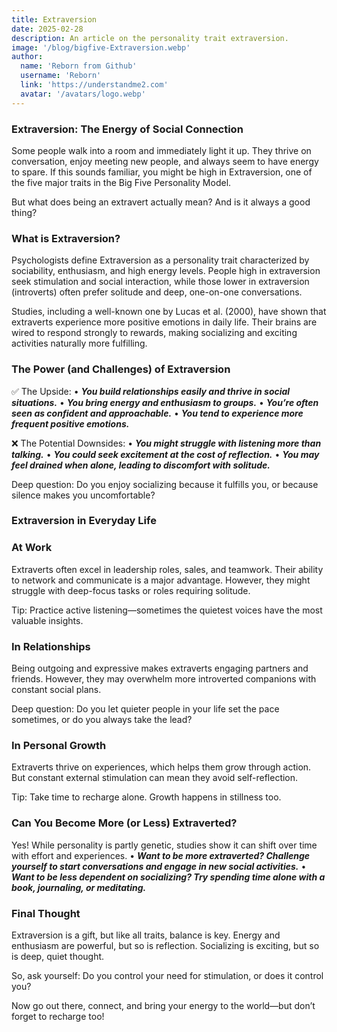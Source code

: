 ```yaml
---
title: Extraversion
date: 2025-02-28
description: An article on the personality trait extraversion.
image: '/blog/bigfive-Extraversion.webp'
author:
  name: 'Reborn from Github'
  username: 'Reborn'
  link: 'https://understandme2.com'
  avatar: '/avatars/logo.webp'
---
```


### Extraversion: The Energy of Social Connection

Some people walk into a room and immediately light it up. They thrive on conversation, enjoy meeting new people, and always seem to have energy to spare. If this sounds familiar, you might be high in Extraversion, one of the five major traits in the Big Five Personality Model.

But what does being an extravert actually mean? And is it always a good thing?

### What is Extraversion?

Psychologists define Extraversion as a personality trait characterized by sociability, enthusiasm, and high energy levels. People high in extraversion seek stimulation and social interaction, while those lower in extraversion (introverts) often prefer solitude and deep, one-on-one conversations.

Studies, including a well-known one by Lucas et al. (2000), have shown that extraverts experience more positive emotions in daily life. Their brains are wired to respond strongly to rewards, making socializing and exciting activities naturally more fulfilling.

### The Power (and Challenges) of Extraversion

✅ The Upside:
	•	***You build relationships easily and thrive in social situations.***
	•	***You bring energy and enthusiasm to groups.***
	•	***You’re often seen as confident and approachable.***
	•	***You tend to experience more frequent positive emotions.***

❌ The Potential Downsides:
	•	***You might struggle with listening more than talking.***
	•	***You could seek excitement at the cost of reflection.***
	•	***You may feel drained when alone, leading to discomfort with solitude.***

Deep question: Do you enjoy socializing because it fulfills you, or because silence makes you uncomfortable?

### Extraversion in Everyday Life

### At Work

Extraverts often excel in leadership roles, sales, and teamwork. Their ability to network and communicate is a major advantage. However, they might struggle with deep-focus tasks or roles requiring solitude.

Tip: Practice active listening—sometimes the quietest voices have the most valuable insights.

### In Relationships

Being outgoing and expressive makes extraverts engaging partners and friends. However, they may overwhelm more introverted companions with constant social plans.

Deep question: Do you let quieter people in your life set the pace sometimes, or do you always take the lead?

### In Personal Growth

Extraverts thrive on experiences, which helps them grow through action. But constant external stimulation can mean they avoid self-reflection.

Tip: Take time to recharge alone. Growth happens in stillness too.

### Can You Become More (or Less) Extraverted?

Yes! While personality is partly genetic, studies show it can shift over time with effort and experiences.
	•	***Want to be more extraverted? Challenge yourself to start conversations and engage in new social activities.***
	•	***Want to be less dependent on socializing? Try spending time alone with a book, journaling, or meditating.***

### Final Thought

Extraversion is a gift, but like all traits, balance is key. Energy and enthusiasm are powerful, but so is reflection. Socializing is exciting, but so is deep, quiet thought.

So, ask yourself: Do you control your need for stimulation, or does it control you?

Now go out there, connect, and bring your energy to the world—but don’t forget to recharge too!

